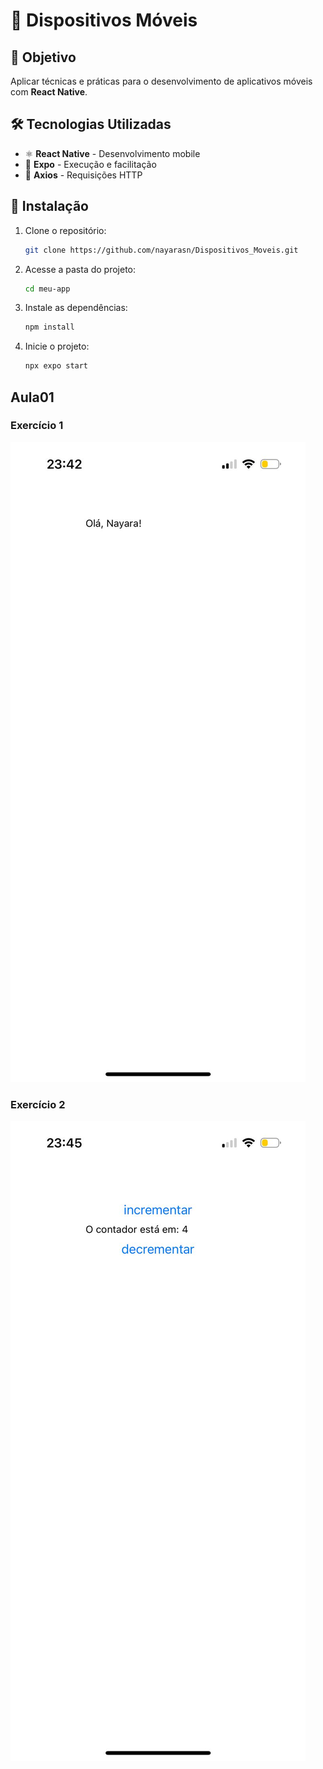 # 📱 Dispositivos Móveis

## 🎯 Objetivo
Aplicar técnicas e práticas para o desenvolvimento de aplicativos móveis com **React Native**.

## 🛠 Tecnologias Utilizadas
- ⚛️ **React Native** - Desenvolvimento mobile
- 🚀 **Expo** - Execução e facilitação
- 🔗 **Axios** - Requisições HTTP

## 🚀 Instalação
1. Clone o repositório:
   ```sh
   git clone https://github.com/nayarasn/Dispositivos_Moveis.git
   ```
2. Acesse a pasta do projeto:
   ```sh
   cd meu-app
   ```
3. Instale as dependências:
   ```sh
   npm install
   ```
4. Inicie o projeto:
   ```sh
   npx expo start
   ```

## Aula01 
### Exercício 1
![Exercício 1](img/Exercicio-aula1.jpeg)
### Exercício 2
![Exercício 2](img/Exercicio-aula2.jpeg)